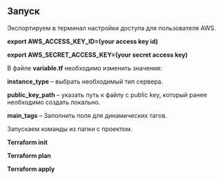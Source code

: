 ## **Запуск**

Экспортируем в терминал настройки доступа для пользователя AWS.

**export AWS_ACCESS_KEY_ID=(your access key id)**

**export AWS_SECRET_ACCESS_KEY=(your secret access key)**

В файле **variable.tf** необходимо изменить значения:

**instance_type** – выбрать необходимый тип сервера.

**public_key_path** – указать путь к файлу с public key, который ранее необходимо создать локально.

**main_tags** – Заполнить поля для динамических тагов.

Запускаем команды из папки с проектом.

**Terraform init**

**Terraform plan**

**Terraform apply**